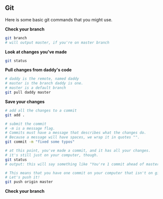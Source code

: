 ## Git

Here is some basic git commands that you might use.

**Check your branch**

```bash
git branch
# will output master, if you're on master branch
```

**Look at changes you've made**

```bash
git status
```

**Pull changes from daddy's code**

```bash
# daddy is the remote, named daddy
# master is the branch daddy is one.
# master is a default branch
git pull daddy master
```

**Save your changes**

```bash
# add all the changes to a commit
git add .

# submit the commit
# -m is a message flag.
# Commits must have a message that describes what the changes do.
# Because a message will have spaces, we wrap it in quotes "".
git commit -m "fixed some typos"

# at this point, you've made a commit, and it has all your changes.
# it's still just on your computer, though.
git status
# output: this will say something like "You're 1 commit ahead of master".

# This means that you have one commit on your computer that isn't on github.com.
# Let's push it!
git push origin master
```

**Check your branch**

```bash

```
